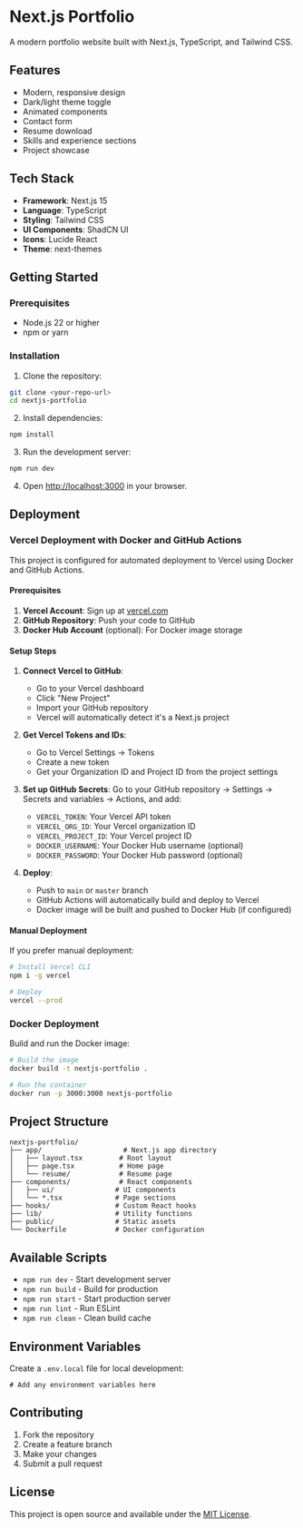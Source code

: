 # Next.js Portfolio

A modern portfolio website built with Next.js, TypeScript, and Tailwind CSS.

## Features

- Modern, responsive design
- Dark/light theme toggle
- Animated components
- Contact form
- Resume download
- Skills and experience sections
- Project showcase

## Tech Stack

- **Framework**: Next.js 15
- **Language**: TypeScript
- **Styling**: Tailwind CSS
- **UI Components**: ShadCN UI
- **Icons**: Lucide React
- **Theme**: next-themes

## Getting Started

### Prerequisites

- Node.js 22 or higher
- npm or yarn

### Installation

1. Clone the repository:
```bash
git clone <your-repo-url>
cd nextjs-portfolio
```

2. Install dependencies:
```bash
npm install
```

3. Run the development server:
```bash
npm run dev
```

4. Open [http://localhost:3000](http://localhost:3000) in your browser.

## Deployment

### Vercel Deployment with Docker and GitHub Actions

This project is configured for automated deployment to Vercel using Docker and GitHub Actions.

#### Prerequisites

1. **Vercel Account**: Sign up at [vercel.com](https://vercel.com)
2. **GitHub Repository**: Push your code to GitHub
3. **Docker Hub Account** (optional): For Docker image storage

#### Setup Steps

1. **Connect Vercel to GitHub**:
   - Go to your Vercel dashboard
   - Click "New Project"
   - Import your GitHub repository
   - Vercel will automatically detect it's a Next.js project

2. **Get Vercel Tokens and IDs**:
   - Go to Vercel Settings → Tokens
   - Create a new token
   - Get your Organization ID and Project ID from the project settings

3. **Set up GitHub Secrets**:
   Go to your GitHub repository → Settings → Secrets and variables → Actions, and add:
   - `VERCEL_TOKEN`: Your Vercel API token
   - `VERCEL_ORG_ID`: Your Vercel organization ID
   - `VERCEL_PROJECT_ID`: Your Vercel project ID
   - `DOCKER_USERNAME`: Your Docker Hub username (optional)
   - `DOCKER_PASSWORD`: Your Docker Hub password (optional)

4. **Deploy**:
   - Push to `main` or `master` branch
   - GitHub Actions will automatically build and deploy to Vercel
   - Docker image will be built and pushed to Docker Hub (if configured)

#### Manual Deployment

If you prefer manual deployment:

```bash
# Install Vercel CLI
npm i -g vercel

# Deploy
vercel --prod
```

### Docker Deployment

Build and run the Docker image:

```bash
# Build the image
docker build -t nextjs-portfolio .

# Run the container
docker run -p 3000:3000 nextjs-portfolio
```

## Project Structure

```
nextjs-portfolio/
├── app/                    # Next.js app directory
│   ├── layout.tsx         # Root layout
│   ├── page.tsx           # Home page
│   └── resume/            # Resume page
├── components/            # React components
│   ├── ui/               # UI components
│   └── *.tsx             # Page sections
├── hooks/                # Custom React hooks
├── lib/                  # Utility functions
├── public/               # Static assets
└── Dockerfile            # Docker configuration
```

## Available Scripts

- `npm run dev` - Start development server
- `npm run build` - Build for production
- `npm run start` - Start production server
- `npm run lint` - Run ESLint
- `npm run clean` - Clean build cache

## Environment Variables

Create a `.env.local` file for local development:

```env
# Add any environment variables here
```

## Contributing

1. Fork the repository
2. Create a feature branch
3. Make your changes
4. Submit a pull request

## License

This project is open source and available under the [MIT License](LICENSE).
